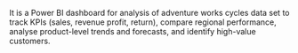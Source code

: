 It is a Power BI dashboard for analysis of adventure works cycles data set to track KPIs (sales, revenue profit, return), compare regional performance, analyse product-level trends and forecasts, and identify high-value customers.
